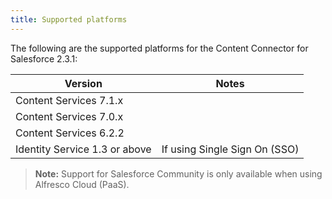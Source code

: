 ```yaml
---
title: Supported platforms
---
```


The following are the supported platforms for the Content Connector for Salesforce 2.3.1:

| Version | Notes |
| ------- | ----- |
| Content Services 7.1.x | |
| Content Services 7.0.x | |
| Content Services 6.2.2 | |
| Identity Service 1.3 or above | If using Single Sign On (SSO) |

> **Note:** Support for Salesforce Community is only available when using Alfresco Cloud (PaaS).
